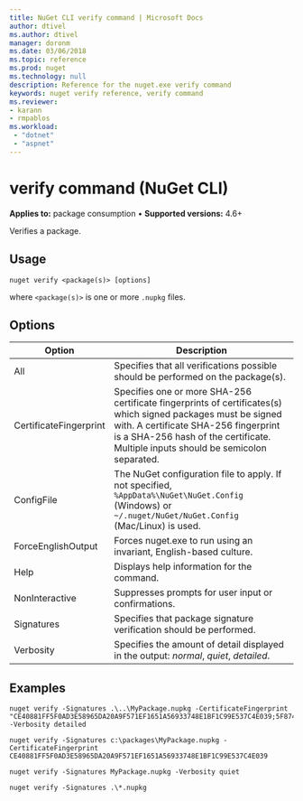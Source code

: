 ```yaml
---
title: NuGet CLI verify command | Microsoft Docs
author: dtivel
ms.author: dtivel
manager: doronm
ms.date: 03/06/2018
ms.topic: reference
ms.prod: nuget
ms.technology: null
description: Reference for the nuget.exe verify command
keywords: nuget verify reference, verify command
ms.reviewer:
- karann
- rmpablos
ms.workload: 
 - "dotnet"
 - "aspnet"
---
```


# verify command (NuGet CLI)

**Applies to:** package consumption &bullet; **Supported versions:** 4.6+

Verifies a package.

## Usage

```cli
nuget verify <package(s)> [options]
```

where `<package(s)>` is one or more `.nupkg` files.

## Options

| Option | Description |
| --- | --- |
| All | Specifies that all verifications possible should be performed on the package(s). |
| CertificateFingerprint | Specifies one or more SHA-256 certificate fingerprints of certificates(s) which signed packages must be signed with. A certificate SHA-256 fingerprint is a SHA-256 hash of the certificate. Multiple inputs should be semicolon separated. |
| ConfigFile | The NuGet configuration file to apply. If not specified, `%AppData%\NuGet\NuGet.Config` (Windows) or `~/.nuget/NuGet/NuGet.Config` (Mac/Linux) is used.|
| ForceEnglishOutput | Forces nuget.exe to run using an invariant, English-based culture. |
| Help | Displays help information for the command. |
| NonInteractive | Suppresses prompts for user input or confirmations. |
| Signatures | Specifies that package signature verification should be performed. |
| Verbosity | Specifies the amount of detail displayed in the output: *normal*, *quiet*, *detailed*. |

## Examples

```cli
nuget verify -Signatures .\..\MyPackage.nupkg -CertificateFingerprint "CE40881FF5F0AD3E58965DA20A9F571EF1651A56933748E1BF1C99E537C4E039;5F874AAF47BCB268A19357364E7FBB09D6BF9E8A93E1229909AC5CAC865802E2" -Verbosity detailed

nuget verify -Signatures c:\packages\MyPackage.nupkg -CertificateFingerprint CE40881FF5F0AD3E58965DA20A9F571EF1651A56933748E1BF1C99E537C4E039

nuget verify -Signatures MyPackage.nupkg -Verbosity quiet

nuget verify -Signatures .\*.nupkg
```